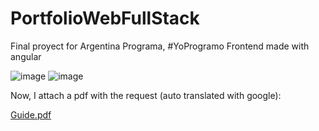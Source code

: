 # PortfolioWebFullStack
Final proyect for Argentina Programa, #YoProgramo
Frontend made with angular

![image](https://user-images.githubusercontent.com/55964645/180613024-b183b3d0-905b-409f-9b65-09c1b5acc561.png)
![image](https://user-images.githubusercontent.com/55964645/180613033-cca89fd4-eaa3-44ed-af99-fe443e53162c.png)


Now, I attach a pdf with the request (auto translated with google):

[Guide.pdf](https://github.com/nakein/PortfolioWebFullStack/files/8764755/Guide.pdf)


